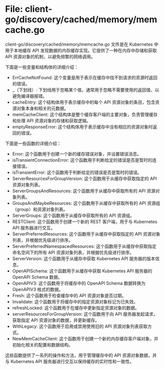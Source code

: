 # File: client-go/discovery/cached/memory/memcache.go

client-go/discovery/cached/memory/memcache.go 文件是在 Kubernetes 中用于本地缓存 API 发现数据的内存缓存实现。它提供了一种在内存中存储和获取 API 资源对象的机制，以避免频繁的网络调用。

下面是一些变量和结构体的详细介绍：

- ErrCacheNotFound: 这个变量是用于表示在缓存中找不到请求的资源时返回的错误。
- _（下划线）: 下划线用于忽略某个值，通常用于忽略不需要使用的返回值，以避免编译器报错。
- cacheEntry: 这个结构体用于表示缓存中的每个 API 资源对象的条目，包含资源对象本身和相关的元数据。
- memCacheClient: 这个结构体是整个缓存客户端的主要对象，负责管理缓存和处理 API 资源对象的存储和获取逻辑。
- emptyResponseError: 这个结构体用于表示缓存中没有相应的资源对象时返回的错误。

下面是一些函数的详细介绍：

- Error: 这个函数用于创建一个新的缓存错误对象，并设置错误消息。
- isTransientConnectionError: 这个函数用于判断给定的错误是否是暂时的连接错误。
- isTransientError: 这个函数用于判断给定的错误是否是暂时的错误。
- ServerResourcesForGroupVersion: 这个函数用于从缓存中获取指定的 API 资源对象列表。
- ServerGroupsAndResources: 这个函数用于从缓存中获取所有的 API 资源对象列表。
- GroupsAndMaybeResources: 这个函数用于从缓存中获取所有的 API 资源组（group）和资源对象列表。
- ServerGroups: 这个函数用于从缓存中获取所有的 API 资源组。
- RESTClient: 这个函数用于创建一个新的 REST 客户端，用于与 Kubernetes API 服务器进行交互。
- ServerPreferredResources: 这个函数用于从缓存中获取指定的 API 资源对象列表，并根据优先级进行排序。
- ServerPreferredNamespacedResources: 这个函数用于从缓存中获取指定命名空间下的所有 API 资源对象列表，并根据优先级进行排序。
- ServerVersion: 这个函数用于从缓存中获取 Kubernetes API 服务器的版本信息。
- OpenAPISchema: 这个函数用于从缓存中获取 Kubernetes API 服务器的 OpenAPI Schema 数据。
- OpenAPIV3: 这个函数用于将缓存中的 OpenAPI Schema 数据转换为 OpenAPIV3 格式的数据。
- Fresh: 这个函数用于检查缓存中的 API 资源对象是否过期。
- Invalidate: 这个函数用于将缓存中的指定资源对象标记为已失效。
- refreshLocked: 这个函数用于在缓存中更新指定资源对象的数据。
- serverResourcesForGroupVersion: 这个函数用于向 API 服务器发起请求，获取指定 API 资源对象的数据，并更新缓存。
- WithLegacy: 这个函数用于启用或禁用使用旧的 API 资源对象列表获取方式。
- NewMemCacheClient: 这个函数用于创建一个新的内存缓存客户端对象，并初始化相关的配置和数据结构。

这些函数提供了一系列的操作和方法，用于管理缓存中的 API 资源对象数据，并与 Kubernetes API 服务器进行交互以保持缓存的实时性和一致性。

